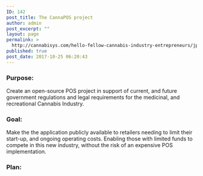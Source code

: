 ```yaml
---
ID: 142
post_title: The CannaPOS project
author: admin
post_excerpt: ""
layout: page
permalink: >
  http://cannabisys.com/hello-fellow-cannabis-industry-entrepreneurs/jpos-cannapos-project/
published: true
post_date: 2017-10-25 06:20:43
---
```

<h3></h3>
<h3>Purpose:</h3>
Create an open-source POS project in support of current, and future government regulations and legal requirements for the medicinal, and recreational Cannabis Industry.
<h3>Goal:</h3>
Make the the application publicly available to retailers needing to limit their start-up, and ongoing operating costs. Enabling those with limited funds to compete in this new industry, without the risk of an expensive POS implementation.
<h3>Plan:</h3>
&nbsp;